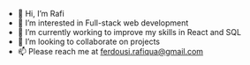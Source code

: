 - 👋 Hi, I’m Rafi
- 👀 I’m interested in Full-stack web development
- 🌱 I’m currently working to improve my skills in React and SQL
- 💞️ I’m looking to collaborate on projects  
- 📫 Please reach me at ferdousi.rafiqua@gmail.com
